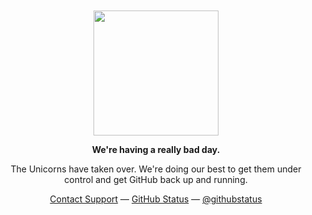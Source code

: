 <div align="center">
  <br>
  <br>
  <img width="200" src="https://user-images.githubusercontent.com/36894700/87100902-d335a500-c24d-11ea-868b-6e36e00f87fb.png">
  <p><strong>We're having a really bad day.</strong></p>
  <p>The Unicorns have taken over. We're doing our best to get them under control and get GitHub back up and running.</p>
  <div id="suggestions">
    <a href="https://github.com/contact">Contact Support</a> —
    <a href="https://githubstatus.com">GitHub Status</a> —
    <a href="https://twitter.com/githubstatus">@githubstatus</a>
  </div>
</div>
